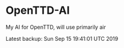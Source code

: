 # OpenTTD-AI
My AI for OpenTTD, will use primarily air

Latest backup: Sun Sep 15 19:41:01 UTC 2019
